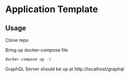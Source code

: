 # Application Template
## Usage
Clone repo

Bring up docker-compose file

```bash
docker-compose up -d
```

GraphQL Server should be up at http://localhost/graphql